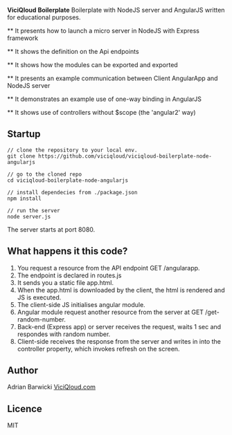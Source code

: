 **ViciQloud Boilerplate**
Boilerplate with NodeJS server and AngularJS written for educational purposes.

** It presents how to launch a micro server in NodeJS with Express framework

** It shows the definition on the Api endpoints

** It shows how the modules can be exported and exported

** It presents an example communication between Client AngularApp and NodeJS server

** It demonstrates an example use of one-way binding in AngularJS

** It shows use of controllers without $scope (the 'angular2' way)

## Startup
```
// clone the repository to your local env.
git clone https://github.com/viciqloud/viciqloud-boilerplate-node-angularjs

// go to the cloned repo
cd viciqloud-boilerplate-node-angularjs

// install dependecies from ./package.json
npm install

// run the server
node server.js
```

The server starts at port 8080.

## What happens it this code?
1. You request a resource from the API endpoint GET /angularapp.
1. The endpoint is declared in routes.js
1. It sends you a static file app.html.
1. When the app.html is downloaded by the client, the html is rendered and JS is executed.
1. The client-side JS initialises angular module.
1. Angular module request another resource from the server at GET /get-random-number.
1. Back-end (Express app) or server receives the request, waits 1 sec and respondes with random number.
1. Client-side receives the response from the server and writes in into the controller property, which invokes refresh on the screen.

## Author
Adrian Barwicki
<a href="https://viciqloud.com" target="_blank">ViciQloud.com</a>

## Licence
MIT